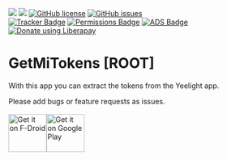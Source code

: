 
<img src="https://img.shields.io/github/release/phrogg/GetMiTokens.svg?logo=github" />   <img src="https://img.shields.io/f-droid/v/eu.roggstar.getmitokens.svg" />   [![GitHub license](https://img.shields.io/github/license/phrogg/GetMiTokens.svg)](https://github.com/phrogg/GetMiTokens/blob/master/LICENSE)   [![GitHub issues](https://img.shields.io/github/issues/phrogg/GetMiTokens.svg)](https://GitHub.com/phrogg/GetMiTokens/issues/)<br>
[![Tracker Badge](https://img.shields.io/badge/Tracker-0-green.svg)](https://shields.io/)   [![Permissions Badge](https://img.shields.io/badge/Permissions-0-green.svg)](https://shields.io/)   [![ADS Badge](https://img.shields.io/badge/ADs-0-green.svg)](https://shields.io/)
<br>
<noscript><a href="https://liberapay.com/phrogg/donate"><img alt="Donate using Liberapay" src="https://liberapay.com/assets/widgets/donate.svg"></a></noscript>

# GetMiTokens [ROOT]

With this app you can extract the tokens from the Yeelight app.

Please add bugs or feature requests as issues.<br><br>
<a href='https://f-droid.org/en/packages/eu.roggstar.getmitokens' target="_blank"><img alt='Get it on F-Droid' src='https://f-droid.org/badge/get-it-on.png' height="75"/></a><a href='https://play.google.com/store/apps/details?id=eu.roggstar.getmitokens&pcampaignid=MKT-Other-global-all-co-prtnr-py-PartBadge-Mar2515-1' target="_blank"><img alt='Get it on Google Play' src='https://play.google.com/intl/en_us/badges/images/generic/en_badge_web_generic.png' height="75"/></a>
